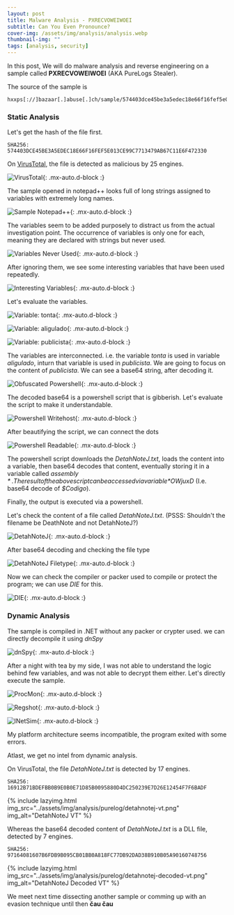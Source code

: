 ```yaml
---
layout: post
title: Malware Analysis - PXRECVOWEIWOEI
subtitle: Can You Even Pronounce?
cover-img: /assets/img/analysis/analysis.webp
thumbnail-img: ""
tags: [analysis, security]
---
```

In this post, We will do malware analysis and reverse engineering on a sample called **PXRECVOWEIWOEI** (AKA PureLogs Stealer).

The source of the sample is

~~~
hxxps[://]bazaar[.]abuse[.]ch/sample/574403dce45be3a5edec18e66f16fef5e013ce99c7713479ab67c11e6f472330/#intel
~~~

### Static Analysis

Let's get the hash of the file first.

~~~
SHA256: 574403DCE45BE3A5EDEC18E66F16FEF5E013CE99C7713479AB67C11E6F472330
~~~

On [VirusTotal](https://www.virustotal.com/gui/file/574403dce45be3a5edec18e66f16fef5e013ce99c7713479ab67c11e6f472330/detection), the file is detected as malicious by 25 engines.

![VirusTotal](../assets/img/analysis/purelog/virustotal-main.png){: .mx-auto.d-block :}

The sample opened in notepad++ looks full of long strings assigned to variables with extremely long names.

![Sample Notepad++](../assets/img/analysis/purelog/sample-notepadpp.png){: .mx-auto.d-block :}

The variables seem to be added purposely to distract us from the actual investigation point. The occurrence of variables is only one for each, meaning they are declared with strings but never used.

![Variables Never Used](../assets/img/analysis/purelog/variables-never-used.png){: .mx-auto.d-block :}

After ignoring them, we see some interesting variables that have been used repeatedly. 

![Interesting Variables](../assets/img/analysis/purelog/interesting-variables.png){: .mx-auto.d-block :}

Let's evaluate the variables.

![Variable: tonta](../assets/img/analysis/purelog/tonta.png){: .mx-auto.d-block :}

![Variable: aligulado](../assets/img/analysis/purelog/aligulado.png){: .mx-auto.d-block :}

![Variable: publicista](../assets/img/analysis/purelog/publicista.png){: .mx-auto.d-block :}

The variables are interconnected. i.e. the variable *tonta* is used in variable *aligulado*, inturn that variable is used in *publicista*.
We are going to focus on the content of *publicista*. We can see a base64 string, after decoding it.

![Obfuscated Powershell](../assets/img/analysis/purelog/obfuscated-powershell.png){: .mx-auto.d-block :}

The decoded base64 is a powershell script that is gibberish. Let's evaluate the script to make it understandable.

![Powershell Writehost](../assets/img/analysis/purelog/powershell-writehost.png){: .mx-auto.d-block :}

After beautifying the script, we can connect the dots

![Powershell Readable](../assets/img/analysis/purelog/powershell-readable.png){: .mx-auto.d-block :}

The powershell script downloads the *DetahNoteJ.txt*, loads the content into a variable, then base64 decodes that content, eventually storing it in a variable called *$assembly*. The result of the above script can be accessed via variable *$OWjuxD* (I.e. base64 decode of *$Codigo*).

Finally, the output is executed via a powershell.

Let's check the content of a file called *DetahNoteJ.txt*. (PSSS: Shouldn't the filename be DeathNote and not DetahNoteJ?)

![DetahNoteJ](../assets/img/analysis/purelog/detahnotej.png){: .mx-auto.d-block :}

After base64 decoding and checking the file type

![DetahNoteJ Filetype](../assets/img/analysis/purelog/detahnotej-filetype.png){: .mx-auto.d-block :}

Now we can check the compiler or packer used to compile or protect the program; we can use *DIE* for this.

![DIE](../assets/img/analysis/purelog/die.png){: .mx-auto.d-block :}

### Dynamic Analysis

The sample is compiled in .NET without any packer or crypter used. we can directly decompile it using *dnSpy*

![dnSpy](../assets/img/analysis/purelog/dnspy.png){: .mx-auto.d-block :}

After a night with tea by my side, I was not able to understand the logic behind few variables, and was not able to decrypt them either. Let's directly execute the sample.

![ProcMon](../assets/img/analysis/purelog/procmon.png){: .mx-auto.d-block :}

![Regshot](../assets/img/analysis/purelog/regshot.png){: .mx-auto.d-block :}

![INetSim](../assets/img/analysis/purelog/inetsim.png){: .mx-auto.d-block :}

My platform architecture seems incompatible, the program exited with some errors. 

Atlast, we get no intel from dynamic analysis.

On VirusTotal, the file *DetahNoteJ.txt* is detected by 17 engines.

~~~
SHA256: 16912B71BDEFBB0B9E0B0E71D85B0095880D4DC250239E7D26E12454F7F6BADF
~~~

{% include lazyimg.html img_src="../assets/img/analysis/purelog/detahnotej-vt.png" img_alt="DetahNoteJ VT" %}


Whereas the base64 decoded content of *DetahNoteJ.txt* is a DLL file, detected by 7 engines.

~~~
SHA256: 97164081607B6FDB9B095CB01BB0A818FC77DB92DAD38B910B05A90160748756
~~~

{% include lazyimg.html img_src="../assets/img/analysis/purelog/detahnotej-decoded-vt.png" img_alt="DetahNoteJ Decoded VT" %}

We meet next time dissecting another sample or comming up with an evasion technique until then **čau čau**
































